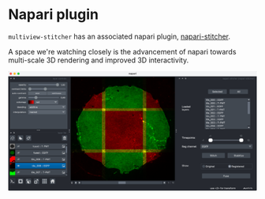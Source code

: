 # Napari plugin

`multiview-stitcher` has an associated napari plugin, [napari-stitcher](https://github.com/m-albert/napari-sticher).

A space we're watching closely is the advancement of napari towards multi-scale 3D rendering and improved 3D interactivity.

![](images/20230929_screenshot.png)
